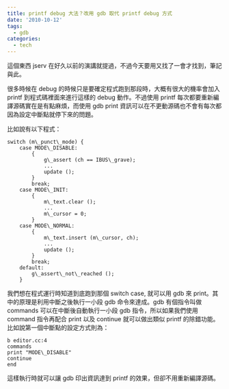 ```yaml
---
title: printf debug 大法？改用 gdb 取代 printf debug 方式
date: '2010-10-12'
tags:
  - gdb
categories:
  - tech
---
```

這個東西 jserv 在好久以前的演講就提過，不過今天要用又找了一會才找到，筆記與此。  
  
很多時候在 debug 的時候只是要確定程式跑到那段時，大概有很大的機率會加入 printf 到程式碼裡面來進行這樣的 debug 動作。不過使用 printf 每次都要重新編譯源碼實在是有點麻煩，而使用 gdb print 資訊可以在不更動源碼也不會有每次都因為設定中斷點就停下來的問題。  
  
比如說有以下程式：  
```
switch (m\_punct\_mode) {
    case MODE\_DISABLE:
        {
            g\_assert (ch == IBUS\_grave);
            ...
            update ();
        }
        break;
    case MODE\_INIT:
        {
            m\_text.clear ();
            ...
            m\_cursor = 0;
        }
    case MODE\_NORMAL:
        {
            m\_text.insert (m\_cursor, ch);
            ...
            update ();
        }
        break;
    default:
        g\_assert\_not\_reached ();
    }

```  
我們想在程式運行時知道到底跑到那個 switch case, 就可以用 gdb 來 print。其中的原理是利用中斷之後執行一小段 gdb 命令來達成。gdb 有個指令叫做 commands 可以在中斷後自動執行一小段 gdb 指令，所以如果我們使用 command 指令再配合 print 以及 continue 就可以做出類似 printf 的除錯功能。比如說第一個中斷點的設定方式則為：  
  
```
b editor.cc:4
commands
print "MODE\_DISABLE"
continue
end

```  
這樣執行時就可以讓 gdb 印出資訊達到 printf 的效果，但卻不用重新編譯源碼。